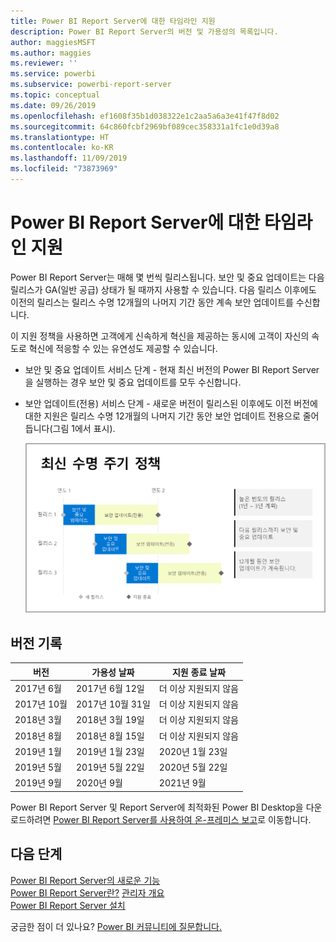 ```yaml
---
title: Power BI Report Server에 대한 타임라인 지원
description: Power BI Report Server의 버전 및 가용성의 목록입니다.
author: maggiesMSFT
ms.author: maggies
ms.reviewer: ''
ms.service: powerbi
ms.subservice: powerbi-report-server
ms.topic: conceptual
ms.date: 09/26/2019
ms.openlocfilehash: ef1608f35b1d038322e1c2aa5a6a3e41f47f8d02
ms.sourcegitcommit: 64c860fcbf2969bf089cec358331a1fc1e0d39a8
ms.translationtype: HT
ms.contentlocale: ko-KR
ms.lasthandoff: 11/09/2019
ms.locfileid: "73873969"
---
```

# <a name="support-timeline-for-power-bi-report-server"></a>Power BI Report Server에 대한 타임라인 지원

Power BI Report Server는 매해 몇 번씩 릴리스됩니다. 보안 및 중요 업데이트는 다음 릴리스가 GA(일반 공급) 상태가 될 때까지 사용할 수 있습니다. 다음 릴리스 이후에도 이전의 릴리스는 릴리스 수명 12개월의 나머지 기간 동안 계속 보안 업데이트를 수신합니다.

이 지원 정책을 사용하면 고객에게 신속하게 혁신을 제공하는 동시에 고객이 자신의 속도로 혁신에 적응할 수 있는 유연성도 제공할 수 있습니다.

* 보안 및 중요 업데이트 서비스 단계 - 현재 최신 버전의 Power BI Report Server을 실행하는 경우 보안 및 중요 업데이트를 모두 수신합니다.
* 보안 업데이트(전용) 서비스 단계 - 새로운 버전이 릴리스된 이후에도 이전 버전에 대한 지원은 릴리스 수명 12개월의 나머지 기간 동안 보안 업데이트 전용으로 줄어듭니다(그림 1에서 표시).

    ![지원 기간을 보여 주는 그래프](media/support-timeline/report-server-support-timeline-overall.png)

## <a name="version-history"></a>버전 기록

| **버전** | **가용성 날짜** | **지원 종료 날짜** |
| --- | --- | --- |
| 2017년 6월 |2017년 6월 12일 |더 이상 지원되지 않음 |
| 2017년 10월 |2017년 10월 31일 | 더 이상 지원되지 않음 |
| 2018년 3월 | 2018년 3월 19일 | 더 이상 지원되지 않음 |
| 2018년 8월 | 2018년 8월 15일 | 더 이상 지원되지 않음 |
| 2019년 1월 | 2019년 1월 23일 | 2020년 1월 23일 |
| 2019년 5월 | 2019년 5월 22일 | 2020년 5월 22일 |
| 2019년 9월 | 2020년 9월 | 2021년 9월 

Power BI Report Server 및 Report Server에 최적화된 Power BI Desktop을 다운로드하려면 [Power BI Report Server를 사용하여 온-프레미스 보고](https://powerbi.microsoft.com/report-server/)로 이동합니다.

## <a name="next-steps"></a>다음 단계
[Power BI Report Server의 새로운 기능](whats-new.md)  
[Power BI Report Server란?](get-started.md)
[관리자 개요](admin-handbook-overview.md)  
[Power BI Report Server 설치](install-report-server.md)  

궁금한 점이 더 있나요? [Power BI 커뮤니티에 질문합니다.](https://community.powerbi.com/)